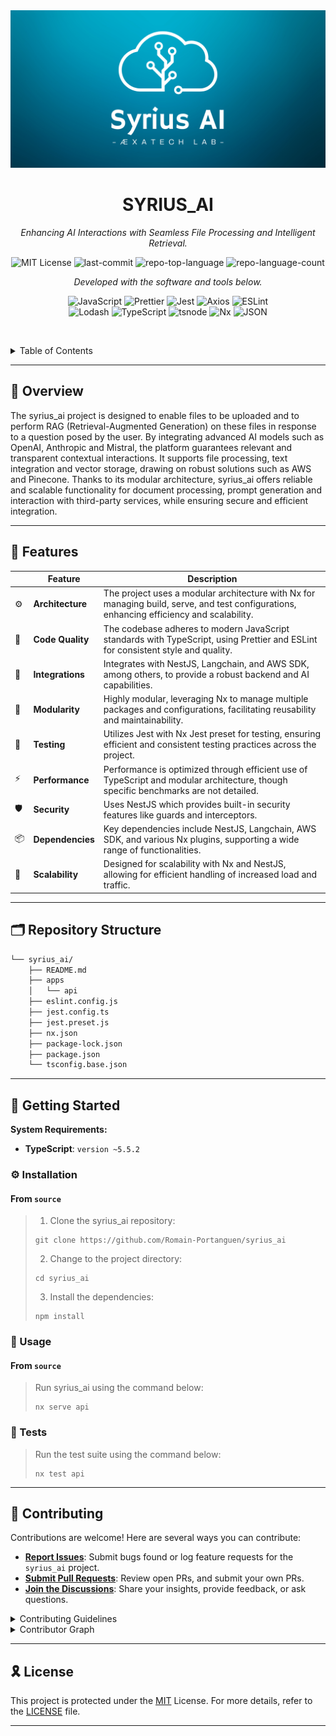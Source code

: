 <div align="center" style="width: 100%;">
  <img
    src="https://github.com/Romain-Portanguen/syrius_ai/blob/drafting-the-readmemd/apps/api/src/assets/Syrius%20AI.png"
    alt="project-logo"
    style="max-width: 100%; height: auto;"
  />
</div>
<h1 align="center">SYRIUS_AI</h1>
<p align="center">
  <em>Enhancing AI Interactions with Seamless File Processing and Intelligent Retrieval.</em>
</p>
<p align="center">
  <img src="https://img.shields.io/badge/License-MIT-0184a4?style=plastic&logo=opensourceinitiative&logoColor=white" alt="MIT License">
  <img src="https://img.shields.io/github/last-commit/Romain-Portanguen/syrius_ai?style=plastic&logo=git&logoColor=white&color=0184a4" alt="last-commit">
  <img src="https://img.shields.io/github/languages/top/Romain-Portanguen/syrius_ai?style=plastic&color=0184a4" alt="repo-top-language">
  <img src="https://img.shields.io/github/languages/count/Romain-Portanguen/syrius_ai?style=plastic&color=0184a4" alt="repo-language-count">
</p>
<p align="center">
  <em>Developed with the software and tools below.</em>
</p>
<p align="center">
  <img src="https://img.shields.io/badge/JavaScript-F7DF1E.svg?style=plastic&logo=JavaScript&logoColor=black" alt="JavaScript">
  <img src="https://img.shields.io/badge/Prettier-F7B93E.svg?style=plastic&logo=Prettier&logoColor=black" alt="Prettier">
  <img src="https://img.shields.io/badge/Jest-C21325.svg?style=plastic&logo=Jest&logoColor=white" alt="Jest">
  <img src="https://img.shields.io/badge/Axios-5A29E4.svg?style=plastic&logo=Axios&logoColor=white" alt="Axios">
  <img src="https://img.shields.io/badge/ESLint-4B32C3.svg?style=plastic&logo=ESLint&logoColor=white" alt="ESLint">
  <br>
  <img src="https://img.shields.io/badge/Lodash-3492FF.svg?style=plastic&logo=Lodash&logoColor=white" alt="Lodash">
  <img src="https://img.shields.io/badge/TypeScript-3178C6.svg?style=plastic&logo=TypeScript&logoColor=white" alt="TypeScript">
  <img src="https://img.shields.io/badge/tsnode-3178C6.svg?style=plastic&logo=ts-node&logoColor=white" alt="tsnode">
  <img src="https://img.shields.io/badge/Nx-143055.svg?style=plastic&logo=Nx&logoColor=white" alt="Nx">
  <img src="https://img.shields.io/badge/JSON-000000.svg?style=plastic&logo=JSON&logoColor=white" alt="JSON">
</p>

<br><!-- TABLE OF CONTENTS -->
<details>
  <summary>Table of Contents</summary><br>

- [📍 Overview](#-overview)
- [🧩 Features](#-features)
- [🗂️ Repository Structure](#️-repository-structure)
- [🚀 Getting Started](#-getting-started)
  - [⚙️ Installation](#️-installation)
  - [🤖 Usage](#-usage)
  - [🧪 Tests](#-tests)
- [🤝 Contributing](#-contributing)
- [🎗 License](#-license)

</details>
<hr>

## 📍 Overview

The syrius_ai project is designed to enable files to be uploaded and to perform RAG (Retrieval-Augmented Generation) on these files in response to a question posed by the user. By integrating advanced AI models such as OpenAI, Anthropic and Mistral, the platform guarantees relevant and transparent contextual interactions. It supports file processing, text integration and vector storage, drawing on robust solutions such as AWS and Pinecone. Thanks to its modular architecture, syrius_ai offers reliable and scalable functionality for document processing, prompt generation and interaction with third-party services, while ensuring secure and efficient integration.

---

## 🧩 Features

|     | Feature          | Description                                                                                                                               |
|-----|------------------|-------------------------------------------------------------------------------------------------------------------------------------------|
| ⚙️  | **Architecture** | The project uses a modular architecture with Nx for managing build, serve, and test configurations, enhancing efficiency and scalability. |
| 🔩  | **Code Quality** | The codebase adheres to modern JavaScript standards with TypeScript, using Prettier and ESLint for consistent style and quality.          |
| 🔌  | **Integrations** | Integrates with NestJS, Langchain, and AWS SDK, among others, to provide a robust backend and AI capabilities.                            |
| 🧩  | **Modularity**   | Highly modular, leveraging Nx to manage multiple packages and configurations, facilitating reusability and maintainability.               |
| 🧪  | **Testing**      | Utilizes Jest with Nx Jest preset for testing, ensuring efficient and consistent testing practices across the project.                    |
| ⚡️  | **Performance**  | Performance is optimized through efficient use of TypeScript and modular architecture, though specific benchmarks are not detailed.       |
| 🛡️ | **Security**     | Uses NestJS which provides built-in security features like guards and interceptors.                                                       |
| 📦  | **Dependencies** | Key dependencies include NestJS, Langchain, AWS SDK, and various Nx plugins, supporting a wide range of functionalities.                  |
| 🚀  | **Scalability**  | Designed for scalability with Nx and NestJS, allowing for efficient handling of increased load and traffic.                               |

---

## 🗂️ Repository Structure

```sh
└── syrius_ai/
    ├── README.md
    ├── apps
    │   └── api
    ├── eslint.config.js
    ├── jest.config.ts
    ├── jest.preset.js
    ├── nx.json
    ├── package-lock.json
    ├── package.json
    └── tsconfig.base.json
```

---

## 🚀 Getting Started

**System Requirements:**

- **TypeScript**: `version ~5.5.2`

### ⚙️ Installation

<h4>From <code>source</code></h4>

> 1. Clone the syrius_ai repository:
>
> ```console
> git clone https://github.com/Romain-Portanguen/syrius_ai
> ```
>
> 2. Change to the project directory:
>
> ```console
> cd syrius_ai
> ```
>
> 3. Install the dependencies:
>
> ```console
> npm install
> ```

### 🤖 Usage

<h4>From <code>source</code></h4>

> Run syrius_ai using the command below:
>
> ```console
> nx serve api
> ```

### 🧪 Tests

> Run the test suite using the command below:
>
> ```console
> nx test api
> ```

---

## 🤝 Contributing

Contributions are welcome! Here are several ways you can contribute:

- **[Report Issues](https://github.com/Romain-Portanguen/syrius_ai/issues)**: Submit bugs found or log feature requests for the `syrius_ai` project.
- **[Submit Pull Requests](https://github.com/Romain-Portanguen/syrius_ai/blob/main/CONTRIBUTING.md)**: Review open PRs, and submit your own PRs.
- **[Join the Discussions](https://github.com/Romain-Portanguen/syrius_ai/discussions)**: Share your insights, provide feedback, or ask questions.

<details closed>
<summary>Contributing Guidelines</summary>

1. **Fork the Repository**: Start by forking the project repository to your github account.
2. **Clone Locally**: Clone the forked repository to your local machine using a git client.

   ```sh
   git clone https://github.com/Romain-Portanguen/syrius_ai
   ```

3. **Create a New Branch**: Always work on a new branch, giving it a descriptive name.

   ```sh
   git checkout -b new-feature-x
   ```

4. **Make Your Changes**: Develop and test your changes locally.
5. **Commit Your Changes**: Commit with a clear message describing your updates.

   ```sh
   git commit -m 'Implemented new feature x.'
   ```

6. **Push to github**: Push the changes to your forked repository.

   ```sh
   git push origin new-feature-x
   ```

7. **Submit a Pull Request**: Create a PR against the original project repository. Clearly describe the changes and their motivations.
8. **Review**: Once your PR is reviewed and approved, it will be merged into the main branch. Congratulations on your contribution!

</details>

<details closed>
<summary>Contributor Graph</summary>
<br>
<p align="center">
   <a href="https://github.com{/Romain-Portanguen/syrius_ai/}graphs/contributors">
      <img src="https://contrib.rocks/image?repo=Romain-Portanguen/syrius_ai">
   </a>
</p>
</details>

---

## 🎗 License

This project is protected under the [MIT](https://choosealicense.com/licenses) License. For more details, refer to the [LICENSE](https://choosealicense.com/licenses/) file.

---
